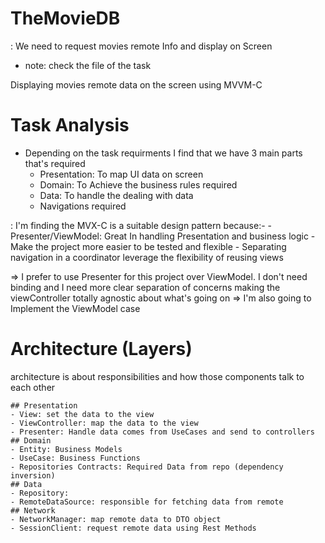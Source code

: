 # TheMovieDB
<Task Summary>: We need to request movies remote Info and display on Screen
- note: check the file of the task 

Displaying movies remote data on the screen using MVVM-C
# Task Analysis
- Depending on the task requirments I find that we have 3 main parts that's required 
    - Presentation: To map UI data on screen
    - Domain: To Achieve the business rules required 
    - Data: To handle the dealing with data
    - Navigations required    
    
<Applied architecture design pattern>: I'm finding the MVX-C is a suitable design pattern because:-
    - Presenter/ViewModel: Great In handling Presentation and business logic
    - Make the project more easier to be tested and flexible 
    - Separating navigation in a coordinator leverage the flexibility of reusing views 
    
=> I prefer to use Presenter for this project over ViewModel. I don't need binding and I need more clear separation of concerns making the viewController totally agnostic about what's going on
=> I'm also going to Implement the ViewModel case  
    

# Architecture (Layers) 
 architecture is about responsibilities and how those components talk to each other 

    ## Presentation
    - View: set the data to the view 
    - ViewController: map the data to the view 
    - Presenter: Handle data comes from UseCases and send to controllers
    ## Domain
    - Entity: Business Models
    - UseCase: Business Functions
    - Repositories Contracts: Required Data from repo (dependency inversion) 
    ## Data
    - Repository:  
    - RemoteDataSource: responsible for fetching data from remote  
    ## Network
    - NetworkManager: map remote data to DTO object 
    - SessionClient: request remote data using Rest Methods 
     

 
